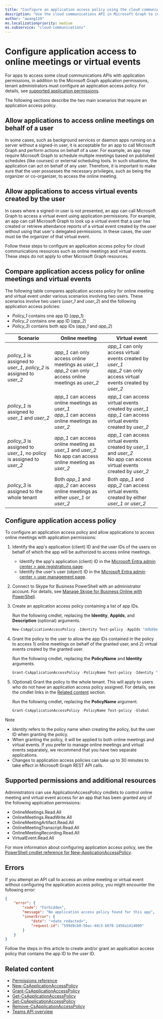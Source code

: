 ```yaml
---
title: "Configure an application access policy using the cloud communications API"
description: "Use the cloud communications API in Microsoft Graph to configure an access policy that allows applications to access cloud communications resources."
author: "awang119"
ms.localizationpriority: medium
ms.subservice: "cloud-communications"
---
```


# Configure application access to online meetings or virtual events

For apps to access some cloud communications APIs with application permissions, in addition to the Microsoft Graph application permissions, tenant administrators must configure an application access policy. For details, see [supported application permissions](#supported-permissions-and-additional-resources).

The following sections describe the two main scenarios that require an application access policy.

## Allow applications to access online meetings on behalf of a user

In some cases, such as background services or daemon apps running on a server without a signed-in user, it is acceptable for an app to call Microsoft Graph and perform actions on behalf of a user. For example, an app may require Microsoft Graph to schedule multiple meetings based on published schedules (like courses) or external scheduling tools. In such situations, the application can act on behalf of any user. Therefore, it is important to make sure that the user possesses the necessary privileges, such as being the organizer or co-organizer, to access the online meeting.

## Allow applications to access virtual events created by the user

In cases where a signed-in user is not presented, an app can call Microsoft Graph to access a virtual event using application permissions. For example, an app can call Microsoft Graph to look up a virtual event that a user has created or retrieve attendance reports of a virtual event created by the user without using that user's delegated permissions. In these cases, the user must be the organizer of that virtual event.

Follow these steps to configure an application access policy for cloud communications resources such as online meetings and virtual events. These steps do not apply to other Microsoft Graph resources.

## Compare application access policy for online meetings and virtual events

The following table compares application access policy for online meeting and virtual event under various scenarios involving two users. These scenarios involve two users (_user_1_ and _user_2_) and the following application access policies:

- _Policy_1_ contains one app ID (_app_1_)
- _Policy_2_ contains one app ID (_app_2_)
- _Policy_3_) contains both app IDs (_app_1_ and _app_2_)

| Scenario | Online meeting | Virtual event |
|----------|----------------|---------------|
| _policy_1_ is assigned to _user_1_, _policy_2_ is assigned to _user_2_ | _app_1_ can only access online meetings as _user_1_<br>_app_2_ can only access online meetings as _user_2_ | _app_1_ can only access virtual events created by _user_1_<br>_app_2_ can only access virtual events created by _user_2_ |
| _policy_1_ is assigned to _user_1_ and _user_2_ | _app_1_ can access online meetings as _user_1_<br>_app_1_ can access online meetings as _user_2_ | _app_1_ can access virtual events created by _user_1_<br>_app_1_ can access virtual events created by _user_2_ |
| _policy_3_ is assigned to _user_1_, no policy is assigned to _user_2_ | _app_1_ can access online meeting as _user_1_ and _user_2_<br>No app can access online meeting as _user_2_ | _app_1_ can access virtual events created by _user_1_ and _user_2_<br>No app can access virtual events created by _user_2_ |
| _policy_3_ is assigned to the whole tenant | Both _app_1_ and _app_2_ can access online meetings as either _user_1_ or _user_2_ |  Both _app_1_ and _app_2_ can access virtual events created by either _user_1_ or _user_2_ |

## Configure application access policy

To configure an application access policy and allow applications to access online meetings with application permissions:

1. Identify the app's application (client) ID and the user IDs of the users on behalf of which the app will be authorized to access online meetings.

    - Identify the app's application (client) ID in the [Microsoft Entra admin center > app registrations page](https://entra.microsoft.com/#view/Microsoft_AAD_RegisteredApps/ApplicationsListBlade/).
    - Identify the user's user (object) ID in the [Microsoft Entra admin center > user management page](https://entra.microsoft.com/#blade/Microsoft_AAD_IAM/UsersManagementMenuBlade).

2. Connect to Skype for Business PowerShell with an administrator account. For details, see [Manage Skype for Business Online with PowerShell](/microsoft-365/enterprise/manage-skype-for-business-online-with-microsoft-365-powershell).

3. Create an application access policy containing a list of app IDs.

    Run the following cmdlet, replacing the **Identity**, **AppIds**, and **Description** (optional) arguments.

    ```powershell
    New-CsApplicationAccessPolicy -Identity Test-policy -AppIds "ddb80e06-92f3-4978-bc22-a0eee85e6a9e", "ccb80e06-92f3-4978-bc22-a0eee85e6a9e", "bbb80e06-92f3-4978-bc22-a0eee85e6a9e" -Description "description here"
    ```

4. Grant the policy to the user to allow the app IDs contained in the policy to access  1) online meetings on behalf of the granted user, and 2) virtual events created by the granted user.

   Run the following cmdlet, replacing the **PolicyName** and **Identity** arguments.

   ```powershell
   Grant-CsApplicationAccessPolicy -PolicyName Test-policy -Identity "748d2cbb-3b55-40ed-8c34-2eae5932b22a"
   ```

5. (Optional) Grant the policy to the whole tenant. This will apply to users who do not have an application access policy assigned. For details, see the cmdlet links in the [Related content](#related-content) section.

   Run the following cmdlet, replacing the **PolicyName** argument.

   ```powershell
   Grant-CsApplicationAccessPolicy -PolicyName Test-policy -Global
   ```

> [!NOTE]
>
> - _Identity_ refers to the policy name when creating the policy, but the user ID when granting the policy.
> - When granting the policy, it will be applied to both online meetings and virtual events. If you prefer to manage online meetings and virtual events separately, we recommend that you have two separate applications.
> - Changes to application access policies can take up to 30 minutes to take effect in Microsoft Graph REST API calls.

## Supported permissions and additional resources

Administrators can use ApplicationAccessPolicy cmdlets to control online meeting and virtual event access for an app that has been granted any of the following application permissions:

- OnlineMeetings.Read.All
- OnlineMeetings.ReadWrite.All
- OnlineMeetingArtifact.Read.All
- OnlineMeetingTranscript.Read.All
- OnlineMeetingRecording.Read.All
- VirtualEvent.Read.All

For more information about configuring application access policy, see the [PowerShell cmdlet reference for New-ApplicationAccessPolicy](/powershell/module/skype/new-csapplicationaccesspolicy).

## Errors

If you attempt an API call to access an online meeting or virtual event without configuring the application access policy, you might encounter the following error: 

```json
{
    "error": {
        "code": "Forbidden",
        "message": "No application access policy found for this app",
        "innerError": {
            "date": "<date_redacted>",
            "request-id": "599d9cb0-56ac-4dc5-b6f8-1456a1414609"
        }
    }
}
```

Follow the steps in this article to create and/or grant an application access policy that contains the app ID to the user ID.

## Related content

- [Permissions reference](permissions-reference.md)
- [New-CsApplicationAccessPolicy](/powershell/module/skype/new-csapplicationaccesspolicy)
- [Grant-CsApplicationAccessPolicy](/powershell/module/skype/grant-csapplicationaccesspolicy)
- [Get-CsApplicationAccessPolicy](/powershell/module/skype/get-csapplicationaccesspolicy)
- [Set-CsApplicationAccessPolicy](/powershell/module/skype/set-csapplicationaccesspolicy)
- [Remove-CsApplicationAccessPolicy](/powershell/module/skype/remove-csapplicationaccesspolicy)
- [Teams API overview](teams-concept-overview.md)
